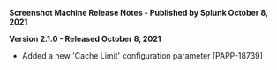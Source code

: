 **Screenshot Machine Release Notes - Published by Splunk October 8, 2021**


**Version 2.1.0 - Released October 8, 2021**

* Added a new 'Cache Limit' configuration parameter [PAPP-18739]